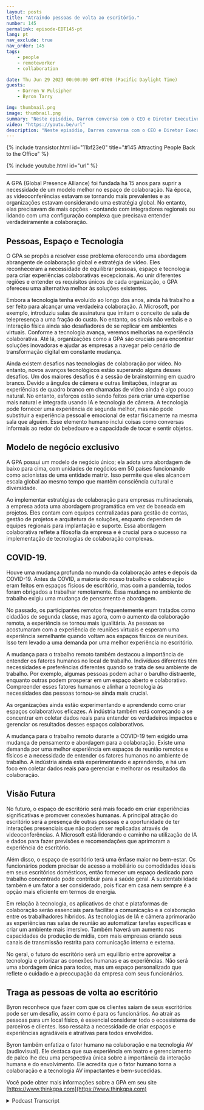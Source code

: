 ```yaml
---
layout: posts
title: "Atraindo pessoas de volta ao escritório."
number: 145
permalink: episode-EDT145-pt
lang: pt
nav_exclude: true
nav_order: 145
tags:
    - people
    - remoteworker
    - collaboration

date: Thu Jun 29 2023 00:00:00 GMT-0700 (Pacific Daylight Time)
guests:
    - Darren W Pulsipher
    - Byron Tarry

img: thumbnail.png
image: thumbnail.png
summary: "Neste episódio, Darren conversa com o CEO e Diretor Executivo da GPA sobre o papel que a inovação colaborativa desempenha ao trazer as pessoas de volta ao escritório e por que as pessoas precisam de interação presencial."
video: "https://youtu.be/url"
description: "Neste episódio, Darren conversa com o CEO e Diretor Executivo da GPA sobre o papel que a inovação colaborativa desempenha ao trazer as pessoas de volta ao escritório e por que as pessoas precisam de interação presencial."
---
```


<div>
{% include transistor.html id="11bf23e0" title="#145 Attracting People Back to the Office" %}

{% include youtube.html id="url" %}
</div>

---

A GPA (Global Presence Alliance) foi fundada há 15 anos para suprir a necessidade de um modelo melhor no espaço de colaboração. Na época, as videoconferências estavam se tornando mais prevalentes e as organizações estavam considerando uma estratégia global. No entanto, elas precisavam de mais opções - contando com integradores regionais ou lidando com uma configuração complexa que precisava entender verdadeiramente a colaboração.

## Pessoas, Espaço e Tecnologia

O GPA se propôs a resolver esse problema oferecendo uma abordagem abrangente de colaboração global e estratégia de vídeo. Eles reconheceram a necessidade de equilibrar pessoas, espaço e tecnologia para criar experiências colaborativas excepcionais. Ao unir diferentes regiões e entender os requisitos únicos de cada organização, o GPA ofereceu uma alternativa melhor às soluções existentes.

Embora a tecnologia tenha evoluído ao longo dos anos, ainda há trabalho a ser feito para alcançar uma verdadeira colaboração. A Microsoft, por exemplo, introduziu salas de assinatura que imitam o conceito de sala de telepresença a uma fração do custo. No entanto, os sinais não verbais e a interação física ainda são desafiadores de se replicar em ambientes virtuais. Conforme a tecnologia avança, veremos melhorias na experiência colaborativa. Até lá, organizações como a GPA são cruciais para encontrar soluções inovadoras e ajudar as empresas a navegar pelo cenário de transformação digital em constante mudança.

Ainda existem desafios nas tecnologias de colaboração por vídeo. No entanto, novos avanços tecnológicos estão superando alguns desses desafios. Um dos maiores desafios é a sessão de brainstorming em quadro branco. Devido a ângulos de câmera e outras limitações, integrar as experiências de quadro branco em chamadas de vídeo ainda é algo pouco natural. No entanto, esforços estão sendo feitos para criar uma expertise mais natural e integrada usando IA e tecnologia de câmera. A tecnologia pode fornecer uma experiência de segunda melhor, mas não pode substituir a experiência pessoal e emocional de estar fisicamente na mesma sala que alguém. Esse elemento humano inclui coisas como conversas informais ao redor do bebedouro e a capacidade de tocar e sentir objetos.

## Modelo de negócio exclusivo

A GPA possui um modelo de negócio único; ela adota uma abordagem de baixo para cima, com unidades de negócios em 50 países funcionando como acionistas de uma entidade matriz. Isso permite que eles alcancem escala global ao mesmo tempo que mantêm consciência cultural e diversidade.

Ao implementar estratégias de colaboração para empresas multinacionais, a empresa adota uma abordagem programática em vez de baseada em projetos. Eles contam com equipes centralizadas para gestão de contas, gestão de projetos e arquitetura de soluções, enquanto dependem de equipes regionais para implantação e suporte. Essa abordagem colaborativa reflete a filosofia da empresa e é crucial para o sucesso na implementação de tecnologias de colaboração complexas.

## COVID-19.

Houve uma mudança profunda no mundo da colaboração antes e depois da COVID-19. Antes da COVID, a maioria do nosso trabalho e colaboração eram feitos em espaços físicos de escritório, mas com a pandemia, todos foram obrigados a trabalhar remotamente. Essa mudança no ambiente de trabalho exigiu uma mudança de pensamento e abordagem.

No passado, os participantes remotos frequentemente eram tratados como cidadãos de segunda classe, mas agora, com o aumento da colaboração remota, a experiência se tornou mais igualitária. As pessoas se acostumaram com a experiência de reuniões virtuais e esperam uma experiência semelhante quando voltam aos espaços físicos de reuniões. Isso tem levado a uma demanda por uma melhor experiência no escritório.

A mudança para o trabalho remoto também destacou a importância de entender os fatores humanos no local de trabalho. Indivíduos diferentes têm necessidades e preferências diferentes quando se trata de seu ambiente de trabalho. Por exemplo, algumas pessoas podem achar o barulho distraente, enquanto outras podem prosperar em um espaço aberto e colaborativo. Compreender esses fatores humanos e alinhar a tecnologia às necessidades das pessoas tornou-se ainda mais crucial.

As organizações ainda estão experimentando e aprendendo como criar espaços colaborativos eficazes. A indústria também está começando a se concentrar em coletar dados reais para entender os verdadeiros impactos e gerenciar os resultados desses espaços colaborativos.

A mudança para o trabalho remoto durante a COVID-19 tem exigido uma mudança de pensamento e abordagem para a colaboração. Existe uma demanda por uma melhor experiência em espaços de reunião remotos e físicos e a necessidade de entender os fatores humanos no ambiente de trabalho. A indústria ainda está experimentando e aprendendo, e há um foco em coletar dados reais para gerenciar e melhorar os resultados da colaboração.

## Visão Futura

No futuro, o espaço de escritório será mais focado em criar experiências significativas e promover conexões humanas. A principal atração do escritório será a presença de outras pessoas e a oportunidade de ter interações presenciais que não podem ser replicadas através de videoconferências. A Microsoft está liderando o caminho na utilização de IA e dados para fazer previsões e recomendações que aprimoram a experiência de escritório.

Além disso, o espaço de escritório terá uma ênfase maior no bem-estar. Os funcionários podem precisar de acesso a mobiliário ou comodidades ideais em seus escritórios domésticos, então fornecer um espaço dedicado para trabalho concentrado pode contribuir para a saúde geral. A sustentabilidade também é um fator a ser considerado, pois ficar em casa nem sempre é a opção mais eficiente em termos de energia.

Em relação à tecnologia, os aplicativos de chat e plataformas de colaboração serão essenciais para facilitar a comunicação e a colaboração entre os trabalhadores híbridos. As tecnologias de IA e câmera aprimorarão as experiências nas salas de reunião ao automatizar tarefas específicas e criar um ambiente mais imersivo. Também haverá um aumento nas capacidades de produção de mídia, com mais empresas criando seus canais de transmissão restrita para comunicação interna e externa.

No geral, o futuro do escritório será um equilíbrio entre aproveitar a tecnologia e priorizar as conexões humanas e as experiências. Não será uma abordagem única para todos, mas um espaço personalizado que reflete o cuidado e a preocupação da empresa com seus funcionários.

## Traga as pessoas de volta ao escritório

Byron reconhece que fazer com que os clientes saiam de seus escritórios pode ser um desafio, assim como é para os funcionários. Ao atrair as pessoas para um local físico, é essencial considerar todo o ecossistema de parceiros e clientes. Isso ressalta a necessidade de criar espaços e experiências agradáveis e atrativas para todos envolvidos.

Byron também enfatiza o fator humano na colaboração e na tecnologia AV (audiovisual). Ele destaca que sua experiência em teatro e gerenciamento de palco lhe deu uma perspectiva única sobre a importância da interação humana e do envolvimento. Ele acredita que o fator humano torna a colaboração e a tecnologia AV impactantes e bem-sucedidas.

Você pode obter mais informações sobre a GPA em seu site [https://www.thinkgpa.com](https://www.thinkgpa.com)



<details>
<summary> Podcast Transcript </summary>

<p></p>

</details>
